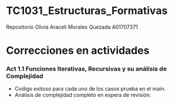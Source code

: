 # TC1031_Estructuras_Formativas

Repositorio Olivia Araceli Morales Quezada A01707371

# Correcciones en actividades
 ### Act 1.1 Funciones Iterativas, Recursivas y su análisis de Complejidad
* Codigo exitoso para cada uno de los casos prueba en el main.
* Análisis de complejidad completo en espera de revisión.
